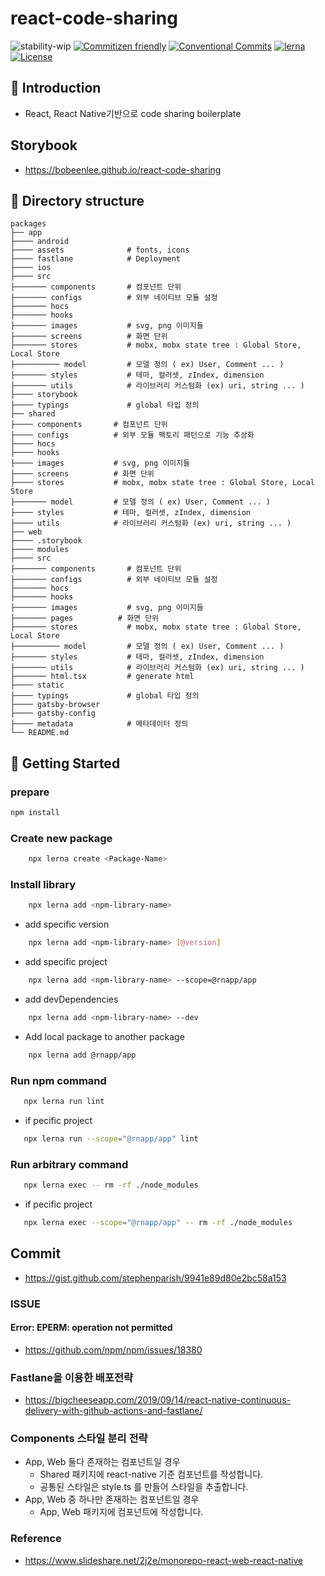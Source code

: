 # react-code-sharing

![stability-wip](https://img.shields.io/badge/stability-work_in_progress-lightgrey.svg?style=flat-square)
[![Commitizen friendly](https://img.shields.io/badge/commitizen-friendly-brightgreen.svg?style=flat-square)](http://commitizen.github.io/cz-cli/)
[![Conventional Commits](https://img.shields.io/badge/Conventional%20Commits-1.0.0-yellow.svg?style=flat-square)](https://conventionalcommits.org)
[![lerna](https://img.shields.io/badge/maintained%20with-lerna-cc00ff.svg?style=flat-square)](https://lernajs.io/)
[![License](https://img.shields.io/badge/license-MIT-green.svg?style=flat-square)](https://github.com/barbajs/barba/blob/master/LICENSE)

## 📖 Introduction

- React, React Native기반으로 code sharing boilerplate

## Storybook

- https://bobeenlee.github.io/react-code-sharing

## 📂 Directory structure

    packages
    ├── app
    ├──── android
    ├──── assets              # fonts, icons
    ├──── fastlane            # Deployment
    ├──── ios    
    ├──── src
    ├─────── components       # 컴포넌트 단위
    ├─────── configs          # 외부 네이티브 모듈 설정
    ├─────── hocs
    ├─────── hooks
    ├─────── images           # svg, png 이미지들
    ├─────── screens          # 화면 단위
    ├─────── stores           # mobx, mobx state tree : Global Store, Local Store
    ├────────── model         # 모델 정의 ( ex) User, Comment ... )
    ├─────── styles           # 테마, 컬러셋, zIndex, dimension 
    ├─────── utils            # 라이브러리 커스텀화 (ex) uri, string ... )
    ├──── storybook
    ├──── typings             # global 타입 정의
    ├── shared                
    ├──── components       # 컴포넌트 단위
    ├──── configs          # 외부 모듈 팩토리 패턴으로 기능 추상화
    ├──── hocs
    ├──── hooks
    ├──── images           # svg, png 이미지들
    ├──── screens          # 화면 단위
    ├──── stores           # mobx, mobx state tree : Global Store, Local Store
    ├─────── model         # 모델 정의 ( ex) User, Comment ... )
    ├──── styles           # 테마, 컬러셋, zIndex, dimension 
    ├──── utils            # 라이브러리 커스텀화 (ex) uri, string ... )
    ├── web
    ├──── .storybook    
    ├──── modules    
    ├──── src
    ├─────── components       # 컴포넌트 단위
    ├─────── configs          # 외부 네이티브 모듈 설정
    ├─────── hocs
    ├─────── hooks
    ├─────── images           # svg, png 이미지들
    ├─────── pages          # 화면 단위
    ├─────── stores           # mobx, mobx state tree : Global Store, Local Store
    ├────────── model         # 모델 정의 ( ex) User, Comment ... )
    ├─────── styles           # 테마, 컬러셋, zIndex, dimension 
    ├─────── utils            # 라이브러리 커스텀화 (ex) uri, string ... )
    ├─────── html.tsx         # generate html
    ├──── static
    ├──── typings             # global 타입 정의 
    ├──── gatsby-browser      
    ├──── gatsby-config          
    ├──── metadata            # 메타데이터 정의
    └── README.md

## 🌇 Getting Started

### prepare

```sh
npm install
```

### **Create new package**

```sh
    npx lerna create <Package-Name>
```

### **Install library**

```sh
    npx lerna add <npm-library-name>
```

- add specific version

```sh
    npx lerna add <npm-library-name> [@version]
```

- add specific project

```sh
    npx lerna add <npm-library-name> --scope=@rnapp/app
```

- add devDependencies

```sh
    npx lerna add <npm-library-name> --dev
```

- Add local package to another package

```sh
    npx lerna add @rnapp/app
```

### **Run npm command**

```sh
   npx lerna run lint
```

- if pecific project

```sh
   npx lerna run --scope="@rnapp/app" lint
```

### **Run arbitrary command**

```sh
   npx lerna exec -- rm -rf ./node_modules
```

- if pecific project

```sh
   npx lerna exec --scope="@rnapp/app" -- rm -rf ./node_modules
```

## Commit

- https://gist.github.com/stephenparish/9941e89d80e2bc58a153

### ISSUE

#### Error: EPERM: operation not permitted

- https://github.com/npm/npm/issues/18380

### Fastlane을 이용한 배포전략

- https://bigcheeseapp.com/2019/09/14/react-native-continuous-delivery-with-github-actions-and-fastlane/

### Components 스타일 분리 전략

- App, Web 둘다 존재하는 컴포넌트일 경우
  - Shared 패키지에 react-native 기준 컴포넌트를 작성합니다.
  - 공통된 스타일은 style.ts 를 만들어 스타일을 추출합니다.
- App, Web 중 하나만 존재하는 컴포넌트일 경우
  - App, Web 패키지에 컴포넌트에 작성합니다.

### Reference

- https://www.slideshare.net/2j2e/monorepo-react-web-react-native
